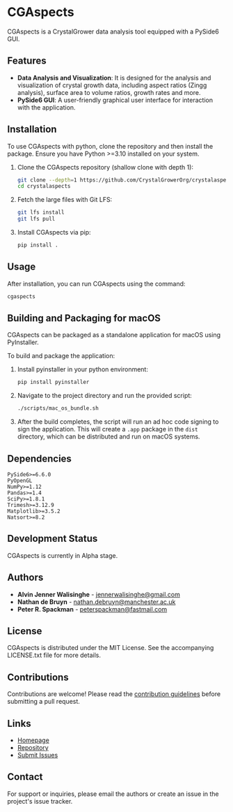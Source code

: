 # CGAspects

CGAspects is a CrystalGrower data analysis tool equipped with a PySide6 GUI. 

## Features

- **Data Analysis and Visualization**: It is designed for the analysis and visualization of crystal growth data, including aspect ratios (Zingg analysis), surface area to volume ratios, growth rates and more.
- **PySide6 GUI**: A user-friendly graphical user interface for interaction with the application.

## Installation

To use CGAspects with python, clone the repository and then install the package. 
Ensure you have Python >=3.10 installed on your system.

1. Clone the CGAspects repository (shallow clone with depth 1):

    ```bash
    git clone --depth=1 https://github.com/CrystalGrowerOrg/crystalaspects.git
    cd crystalaspects
    ```

2. Fetch the large files with Git LFS:

    ```bash
    git lfs install
    git lfs pull
    ```

3. Install CGAspects via pip:

    ```bash
    pip install .
    ```

## Usage

After installation, you can run CGAspects using the command:

```bash
cgaspects
```

## Building and Packaging for macOS

CGAspects can be packaged as a standalone application for macOS using PyInstaller. 

To build and package the application:

1. Install pyinstaller in your python environment:
   
    ```bash
    pip install pyinstaller
    ```
2. Navigate to the project directory and run the provided script:

    ```bash
    ./scripts/mac_os_bundle.sh
    ```

3. After the build completes, the script will run an ad hoc code signing to sign the application.
   This will create a `.app` package in the `dist` directory, which can be distributed and run on macOS systems.

## Dependencies

    PySide6>=6.6.0
    PyOpenGL
    NumPy>=1.12
    Pandas>=1.4
    SciPy>=1.8.1
    Trimesh>=3.12.9
    Matplotlib>=3.5.2
    Natsort>=8.2

## Development Status

CGAspects is currently in Alpha stage.

## Authors

- **Alvin Jenner Walisinghe** - [jennerwalisinghe@gmail.com](mailto:jennerwalisinghe@gmail.com)
- **Nathan de Bruyn** - [nathan.debruyn@manchester.ac.uk](mailto:nathan.debruyn@manchester.ac.uk)
- **Peter R. Spackman** - [peterspackman@fastmail.com](mailto:peterspackman@fastmail.com)

## License

CGAspects is distributed under the MIT License. See the accompanying LICENSE.txt file for more details.

## Contributions

Contributions are welcome! Please read the [contribution guidelines](https://github.com/CrystalGrowerOrg/crystalaspects/blob/main/CONTRIBUTING.md) before submitting a pull request.

## Links

- [Homepage](https://github.com/CrystalGrowerOrg/crystalaspects)
- [Repository](https://github.com/CrystalGrowerOrg/crystalaspects)
- [Submit Issues](https://github.com/CrystalGrowerOrg/crystalaspects/issues)

## Contact

For support or inquiries, please email the authors or create an issue in the project's issue tracker.
